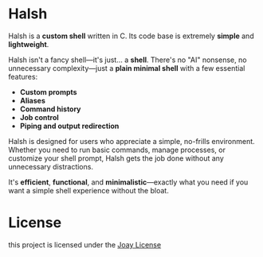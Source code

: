 # Halsh

Halsh is a **custom shell** written in C. Its code base is extremely **simple** and **lightweight**. 

Halsh isn't a fancy shell—it's just... a **shell**. There's no "AI" nonsense, no unnecessary complexity—just a **plain minimal shell** with a few essential features:

- **Custom prompts**  
- **Aliases**  
- **Command history**  
- **Job control**  
- **Piping and output redirection**

Halsh is designed for users who appreciate a simple, no-frills environment. Whether you need to run basic commands, manage processes, or customize your shell prompt, Halsh gets the job done without any unnecessary distractions. 

It's **efficient**, **functional**, and **minimalistic**—exactly what you need if you want a simple shell experience without the bloat.

# License
this project is licensed under the [Joay License](LICENSE)